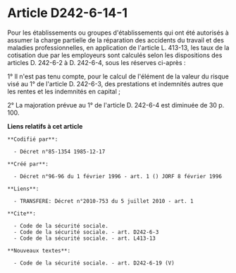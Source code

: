 # Article D242-6-14-1

Pour les établissements ou groupes d'établissements qui ont été autorisés à assumer la charge partielle de la réparation des
accidents du travail et des maladies professionnelles, en application de l'article L. 413-13, les taux de la cotisation due
par les employeurs sont calculés selon les dispositions des articles D. 242-6-2 à D. 242-6-4, sous les réserves ci-après :

1° Il n'est pas tenu compte, pour le calcul de l'élément de la valeur du risque visé au 1° de l'article D. 242-6-3, des
prestations et indemnités autres que les rentes et les indemnités en capital ;

2° La majoration prévue au 1° de l'article D. 242-6-4 est diminuée de 30 p. 100.

**Liens relatifs à cet article**

	**Codifié par**:

	  - Décret n°85-1354 1985-12-17

	**Créé par**:

	  - Décret n°96-96 du 1 février 1996 - art. 1 () JORF 8 février 1996

	**Liens**:

	  - TRANSFERE: Décret n°2010-753 du 5 juillet 2010 - art. 1

	**Cite**:

	  - Code de la sécurité sociale.
	  - Code de la sécurité sociale. - art. D242-6-3
	  - Code de la sécurité sociale. - art. L413-13

	**Nouveaux textes**:

	  - Code de la sécurité sociale. - art. D242-6-19 (V)
